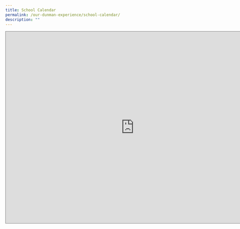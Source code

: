 ```yaml
---
title: School Calendar
permalink: /our-dunman-experience/school-calendar/
description: ""
---
```



<iframe src="https://calendar.google.com/calendar/embed?height=600&amp;wkst=1&amp;bgcolor=%23ffffff&amp;ctz=Asia%2FSingapore&amp;src=bW9lLmVkdS5zZ19uODVidTBiYzlqdGQ0cDBydW8wMnVuczA5NEBncm91cC5jYWxlbmRhci5nb29nbGUuY29t&amp;color=%23871111&amp;showTitle=0&amp;showPrint=0" style="border:solid 1px #777" width="800" height="600" frameborder="0" scrolling="no" class="ive_eobj_center"></iframe>